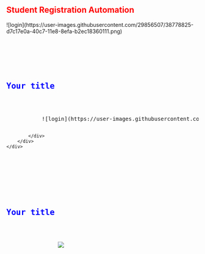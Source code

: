 <h2 style="color:red;">Student Registration Automation</h2>
![login](https://user-images.githubusercontent.com/29856507/38778825-d7c17e0a-40c7-11e8-8efa-b2ec18360111.png)
<pre>
    <div class="container">
        <div class="block two first">
            <h2 style="color:blue;">Your title</h2>
            <div class="wrap">
           ![login](https://user-images.githubusercontent.com/29856507/38778825-d7c17e0a-40c7-11e8-8efa-b2ec18360111.png)

            </div>
        </div>
    </div>
</pre>

<pre>
    <div class="container">
        <div class="block two first">
            <h2 style="color:blue;">Your title</h2>
            <div class="wrap">
                <a href="https://hizliresim.com/2JpRYA"><img src="https://i.hizliresim.com/2JpRYA.png"></a>
            </div>
        </div>
    </div>
</pre>
